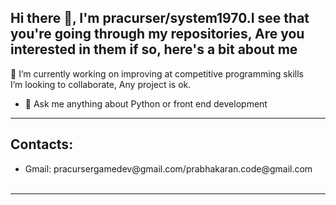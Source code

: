 ## Hi there 👋, I'm pracurser/system1970.I see that you're going through my repositories, Are you interested in them if so, here's a bit about me 
🔭 I’m currently working on improving at competitive programming skills<br />
 I’m looking to collaborate, Any project is ok.<br />
 - 💬 Ask me anything about Python or front end development
<hr>
<h2>Contacts:<br /></h2>
<ul>
     <li>Gmail: pracursergamedev@gmail.com/prabhakaran.code@gmail.com</li><br />
</ul>
<hr>

<!--
**system1970/system1970** is a ✨ _special_ ✨ repository because its `README.md` (this file) appears on your GitHub profile.

Here are some ideas to get you started:

- 🔭 I’m currently working on ...
- 🌱 I’m currently learning ...
- 👯 I’m looking to collaborate on ...
- 🤔 I’m looking for help with ...
- 💬 Ask me about ...
- 📫 How to reach me: ...
- 😄 Pronouns: ...
- ⚡ Fun fact: ...
-->
